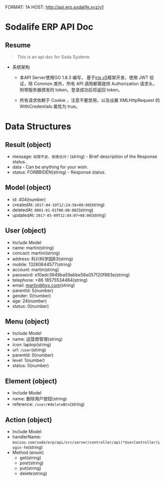 FORMAT: 1A
HOST: http://api.erp.sodalife.xyz/v1

# Sodalife ERP API Doc

## Resume

>This is an api doc for Soda Systerm

* 系统架构
  * 本API Server使用GO 1.8.3 编写， 基于[iris v5](https://github.com/kataras/iris/tree/5.0.0)框架开发，使用 JWT 验证，除 Common 类外，所有 API 调用都需提供 Authorization 请求头，附带服务器颁发的 token。登录成功后将返回 token。

  * 所有请求依赖于 Cookie ，注意不要禁用，以及设置 XMLHttpRequest 的 WithCredentials 属性为 true。

# Data Structures

## Result (object)

+ message: `权限不足，拒绝访问！`(string) - Brief description of the Response status.
+ data - Can be anything for your wish.
+ status: FORBBIDEN(string) - Response status.

## Model (object)

+ id: 404(number)
+ createdAt: `2017-04-19T12:24:56+08:00`(string)
+ deletedAt: `0001-01-01T00:00:00Z`(string)
+ updatedAt: `2017-05-09T12:04:07+08:00`(string)

## User (object)

+ Include Model
+ name: martin(string)
+ concact: martini(string)
+ address: 科兴科学园B3(string)
+ mobile: 13260644577(string)
+ account: martin(string)
+ password: e10adc3949ba59abbe56e057f20f883e(string)
+ telephone: +86 18575534464(string)
+ email: martin@hyx.com(string)
+ parentId: 5(number)
+ gender: 0(number)
+ age: 24(number)
+ status: 0(number)

## Menu (object)

+ Include Model
+ name: 运营商管理(string)
+ icon: laptop(string)
+ url: `/user`(string)
+ parentId: 0(number)
+ level: 1(number)
+ status: 0(number)

## Element (object)

+ Include Model
+ name: 删除用户按钮(string)
+ reference: `/user/#deleteBtn`(string)

## Action (object)

+ Include Model
+ handlerName: `maizuo.com/soda/erp/api/src/server/controller/api(*UserController)Login-fm`(string)
+ Method (enum)
    + get(string)
    + post(string)
    + put(string)
    + delete(string)

<!-- include(docs/users.md) -->

<!-- include(docs/permission.md) -->

